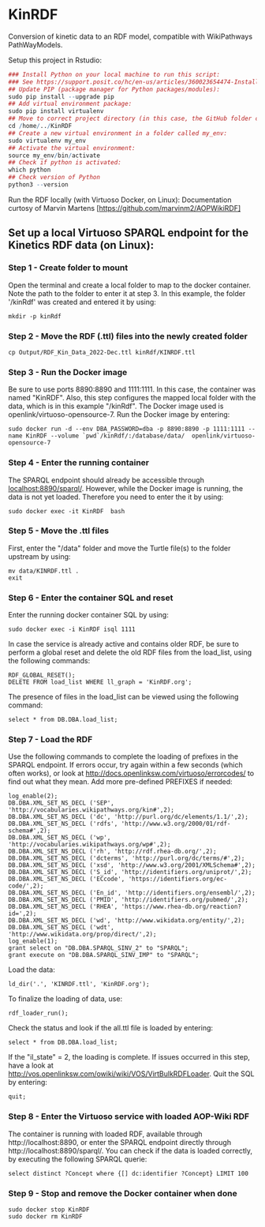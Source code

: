 # KinRDF
Conversion of kinetic data to an RDF model, compatible with WikiPathways PathWayModels.

Setup this project in Rstudio:
```R
### Install Python on your local machine to run this script:
### See https://support.posit.co/hc/en-us/articles/360023654474-Installing-and-Configuring-Python-with-RStudio
## Update PIP (package manager for Python packages/modules):
sudo pip install --upgrade pip
## Add virtual environment package:
sudo pip install virtualenv
## Move to correct project directory (in this case, the GitHub folder calles KinRDF)
cd /home/../KinRDF
## Create a new virtual environment in a folder called my_env:
sudo virtualenv my_env
## Activate the virtual environment:
source my_env/bin/activate
## Check if python is activated:
which python
## Check version of Python
python3 --version
```

Run the RDF locally (with Virtuoso Docker, on Linux):
Documentation curtosy of Marvin Martens [https://github.com/marvinm2/AOPWikiRDF]

## Set up a local Virtuoso SPARQL endpoint for the Kinetics RDF data (on Linux):

### Step 1 - Create folder to mount
Open the terminal and create a local folder to map to the docker container. Note the path to the folder to enter it at step 3. In this example, the folder '/kinRdf' was created and entered it by using:
```
mkdir -p kinRdf
```

### Step 2 - Move the RDF (.ttl) files into the newly created folder
```
cp Output/RDF_Kin_Data_2022-Dec.ttl kinRdf/KINRDF.ttl
```

### Step 3 - Run the Docker image
Be sure to use ports 8890:8890 and 1111:1111. In this case, the container was named "KinRDF". Also, this step configures the mapped local folder with the data, which is in this example "/kinRdf". The Docker image used is openlink/virtuoso-opensource-7. Run the Docker image by entering:
```
sudo docker run -d --env DBA_PASSWORD=dba -p 8890:8890 -p 1111:1111 --name KinRDF --volume `pwd`/kinRdf/:/database/data/  openlink/virtuoso-opensource-7
```

### Step 4 - Enter the running container
The SPARQL endpoint should already be accessible through [localhost:8890/sparql/](http://localhost:8890/sparql/). However, while the Docker image is running, the data is not yet loaded. Therefore you need to enter the it by using:

```
sudo docker exec -it KinRDF  bash
```

### Step 5 - Move the .ttl files
First, enter the "/data" folder and move the Turtle file(s) to the folder upstream by using:

```
mv data/KINRDF.ttl .
exit
```

### Step 6 - Enter the container SQL and reset
Enter the running docker container SQL by using: 

```
sudo docker exec -i KinRDF isql 1111
```

In case the service is already active and contains older RDF, be sure to perform a global reset and delete the old RDF files from the load_list, using the following commands:

```
RDF_GLOBAL_RESET();
DELETE FROM load_list WHERE ll_graph = 'KinRDF.org';
```

The presence of files in the load_list can be viewed using the following command:

```
select * from DB.DBA.load_list;
```

### Step 7 - Load the RDF
Use the following commands to complete the loading of prefixes in the SPARQL endpoint. If errors occur, try again within a few seconds (which often works), or look at http://docs.openlinksw.com/virtuoso/errorcodes/ to find out what they mean. Add more pre-defined PREFIXES if needed:

```
log_enable(2);
DB.DBA.XML_SET_NS_DECL ('SEP', 'http://vocabularies.wikipathways.org/kin#',2);
DB.DBA.XML_SET_NS_DECL ('dc', 'http://purl.org/dc/elements/1.1/',2);
DB.DBA.XML_SET_NS_DECL ('rdfs', 'http://www.w3.org/2000/01/rdf-schema#',2);
DB.DBA.XML_SET_NS_DECL ('wp', 'http://vocabularies.wikipathways.org/wp#',2);
DB.DBA.XML_SET_NS_DECL ('rh', 'http://rdf.rhea-db.org/',2);
DB.DBA.XML_SET_NS_DECL ('dcterms', 'http://purl.org/dc/terms/#',2);
DB.DBA.XML_SET_NS_DECL ('xsd', 'http://www.w3.org/2001/XMLSchema#',2);
DB.DBA.XML_SET_NS_DECL ('S_id', 'http://identifiers.org/uniprot/',2);
DB.DBA.XML_SET_NS_DECL ('ECcode', 'https://identifiers.org/ec-code/',2);
DB.DBA.XML_SET_NS_DECL ('En_id', 'http://identifiers.org/ensembl/',2);
DB.DBA.XML_SET_NS_DECL ('PMID', 'http://identifiers.org/pubmed/',2);
DB.DBA.XML_SET_NS_DECL ('RHEA', 'https://www.rhea-db.org/reaction?id=',2);
DB.DBA.XML_SET_NS_DECL ('wd', 'http://www.wikidata.org/entity/',2);
DB.DBA.XML_SET_NS_DECL ('wdt', 'http://www.wikidata.org/prop/direct/',2);
log_enable(1);
grant select on "DB.DBA.SPARQL_SINV_2" to "SPARQL";
grant execute on "DB.DBA.SPARQL_SINV_IMP" to "SPARQL";
```

Load the data: 

```
ld_dir('.', 'KINRDF.ttl', 'KinRDF.org');
```

To finalize the loading of data, use:
```
rdf_loader_run();
```

Check the status and look if the all.ttl file is loaded by entering:
```
select * from DB.DBA.load_list;
```

If the "il_state" = 2, the loading is complete. If issues occurred in this step, have a look at http://vos.openlinksw.com/owiki/wiki/VOS/VirtBulkRDFLoader. 
Quit the SQL by entering:
```
quit;
```

### Step 8 - Enter the Virtuoso service with loaded AOP-Wiki RDF
The container is running with loaded RDF, available through http://localhost:8890, or enter the SPARQL endpoint directly through http://localhost:8890/sparql/. You can check if the data is loaded correctly, by executing the following SPARQL querie:

```SPARQL
select distinct ?Concept where {[] dc:identifier ?Concept} LIMIT 100
```

### Step 9 - Stop and remove the Docker container when done
```
sudo docker stop KinRDF
sudo docker rm KinRDF
```
